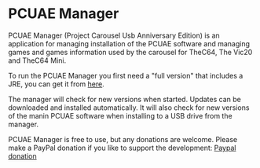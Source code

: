 # PCUAE Manager
PCUAE Manager (Project Carousel Usb Anniversary Edition) is an application for managing installation of the PCUAE software and managing games and games information used by the carousel for TheC64, The Vic20 and TheC64 Mini.

To run the PCUAE Manager you first need a "full version" that includes a JRE, you can get it from [here](https://drive.google.com/drive/folders/1_F1MGrP5Z5qMEiOOWTkTEkUwVA_A1c42?usp=sharing).

The manager will check for new versions when started. Updates can be downloaded and installed automatically. It will also check for new versions of the manin PCUAE software when installing to a USB drive from the manager.

PCUAE Manager is free to use, but any donations are welcome. Please make a PayPal donation if you like to support the development: [Paypal donation](https://www.paypal.com/donate?hosted_button_id=K9JVYADTX38HE)
